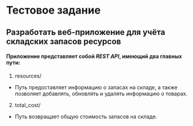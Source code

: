 # Тестовое задание 
## Разработать веб-приложение для учёта складских запасов ресурсов

#### Приложение представляет собой *REST API*, имеющий два главных пути:
1. resources/ 
* Путь предоставляет информацию о запасах на складе, а также позволяет 
добавлять, обновлять и удалять информацию о товарах. 
2. total_cost/
* Путь возвращает общую стоимость запасов на складе.